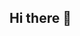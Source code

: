 ## Hi there 👋

<!--
**Th3RealFuFu/Th3RealFuFu** is a ✨ _special_ ✨ repository because its `README.md` (this file) appears on your GitHub profile.

- 🔭 I’m currently working on: Nothing
- 🌱 I’m currently learning: Paper
- 🤔 I’m looking for help with: Paper
- 📫 How to reach me: Discord: therealfufu
- ⚡ Fun fact: I clicked the green button on putty for several months and wondered why the logging didnt work, until I got told to click enter.

